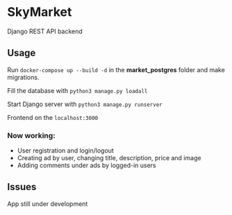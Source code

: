 # SkyMarket

Django REST API backend

## Usage

Run `docker-compose up --build -d` in the **market_postgres** folder and make migrations.

Fill the database with `python3 manage.py loadall`

Start Django server with `python3 manage.py runserver`

Frontend on the `localhost:3000`

### Now working:
- User registration and login/logout
- Creating ad by user, changing title, description, price and image
- Adding comments under ads  by logged-in users

## Issues

Аpp still under development